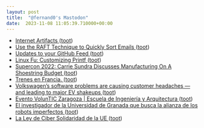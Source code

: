 ```yaml
---
layout: post
title:  "@fernand0's Mastodon"
date:  2023-11-08 11:05:39.710000+00:00
---
```

*  [Internet Artifacts ](https://neal.fun/internet-artifacts) ([toot](https://mastodon.social/@fernand0/111374600746357594))
*  [Use the RAFT Technique to Quickly Sort Emails ](https://lifehacker.com/use-the-raft-technique-to-quickly-sort-emails-185097388) ([toot](https://mastodon.social/@fernand0/111374389178518011))
*  [Updates to your GitHub Feed ](https://github.blog/changelog/2023-09-06-updates-to-your-github-feed) ([toot](https://mastodon.social/@fernand0/111374263908835831))
*  [Linux Fu: Customizing Printf ](https://hackaday.com/2023/10/24/linux-fu-customizing-printf) ([toot](https://mastodon.social/@fernand0/111374070424685013))
*  [Supercon 2022: Carrie Sundra Discusses Manufacturing On A Shoestring Budget ](https://hackaday.com/2023/10/31/supercon-2022-carrie-sundra-discusses-manufacturing-on-a-shoestring-budget) ([toot](https://mastodon.social/@fernand0/111370930263147898))
*  [Trenes en Francia. ](https://avecesunafoto.wordpress.com/2023/11/07/trenes-en-francia) ([toot](https://mastodon.social/@fernand0/111370731608368505))
*  [Volkswagen’s software problems are causing customer headaches — and leading to major EV shakeups ](https://www.theverge.com/2022/12/14/23508088/volkswagen-software-id4-bug-problem-smartphon) ([toot](https://mastodon.social/@fernand0/111370589132314901))
*  [Evento VolunTIC Zaragoza \|  Escuela de Ingeniería y Arquitectura   ](https://eina.unizar.es/noticia/evento-voluntic-zaragoza) ([toot](https://mastodon.social/@fernand0/111370516923474760))
*  [El investigador de la Universidad de Granada que busca la alianza de los robots imperfectos ](https://www.granadahoy.com/granada/investigador-Universidad-Granada-robots-imperfectos_0_1843316150.htm) ([toot](https://mastodon.social/@fernand0/111370271908367714))
*  [La Ley de Ciber Solidaridad de la UE ](https://digital-strategy.ec.europa.eu/es/policies/cyber-solidarit) ([toot](https://mastodon.social/@fernand0/111369915614123806))
